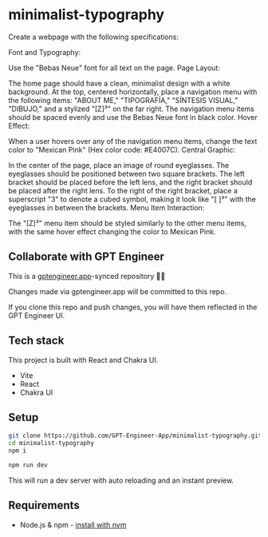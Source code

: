# minimalist-typography


Create a webpage with the following specifications:

Font and Typography:

Use the "Bebas Neue" font for all text on the page.
Page Layout:

The home page should have a clean, minimalist design with a white background.
At the top, centered horizontally, place a navigation menu with the following items: "ABOUT ME," "TIPOGRAFÍA," "SÍNTESIS VISUAL," "DIBUJO," and a stylized "[Z]³" on the far right.
The navigation menu items should be spaced evenly and use the Bebas Neue font in black color.
Hover Effect:

When a user hovers over any of the navigation menu items, change the text color to "Mexican Pink" (Hex color code: #E4007C).
Central Graphic:

In the center of the page, place an image of round eyeglasses.
The eyeglasses should be positioned between two square brackets. The left bracket should be placed before the left lens, and the right bracket should be placed after the right lens.
To the right of the right bracket, place a superscript "3" to denote a cubed symbol, making it look like "[ ]³" with the eyeglasses in between the brackets.
Menu Item Interaction:

The "[Z]³" menu item should be styled similarly to the other menu items, with the same hover effect changing the color to Mexican Pink.

## Collaborate with GPT Engineer

This is a [gptengineer.app](https://gptengineer.app)-synced repository 🌟🤖

Changes made via gptengineer.app will be committed to this repo.

If you clone this repo and push changes, you will have them reflected in the GPT Engineer UI.

## Tech stack

This project is built with React and Chakra UI.

- Vite
- React
- Chakra UI

## Setup

```sh
git clone https://github.com/GPT-Engineer-App/minimalist-typography.git
cd minimalist-typography
npm i
```

```sh
npm run dev
```

This will run a dev server with auto reloading and an instant preview.

## Requirements

- Node.js & npm - [install with nvm](https://github.com/nvm-sh/nvm#installing-and-updating)
